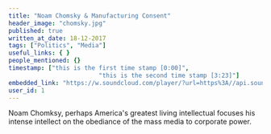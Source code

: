 ```yaml
---
title: "Noam Chomsky & Manufacturing Consent"
header_image: "chomsky.jpg"
published: true
written_at_date: 18-12-2017
tags: ["Politics", "Media"]
useful_links: { }
people_mentioned: {}
timestamp: ["this is the first time stamp [0:00]",
						 "this is the second time stamp [3:23]"]
embedded_link: "https://w.soundcloud.com/player/?url=https%3A//api.soundcloud.com/tracks/371600180"
user_id: 1
---
```

Noam Chomksy, perhaps America's greatest living intellectual focuses his intense intellect on the obediance of the mass media to corporate power.
